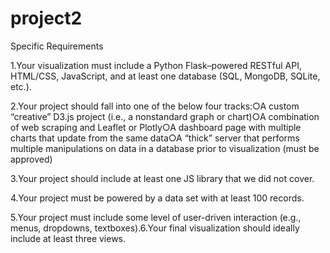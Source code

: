 # project2

Specific Requirements

1.Your visualization must include a Python Flask–powered RESTful API, HTML/CSS, JavaScript, and at least one database (SQL, MongoDB, SQLite, etc.). 

2.Your project should fall into one of the below four tracks:○A custom “creative” D3.js project (i.e., a nonstandard graph or chart)○A combination of web scraping and Leaflet or Plotly○A dashboard page with multiple charts that update from the same data○A “thick” server that performs multiple manipulations on data in a database prior to visualization (must be approved)

3.Your project should include at least one JS library that we did not cover.

4.Your project must be powered by a data set with at least 100 records.

5.Your project must include some level of user-driven interaction (e.g., menus, dropdowns, textboxes).6.Your final visualization should ideally include at least three views.